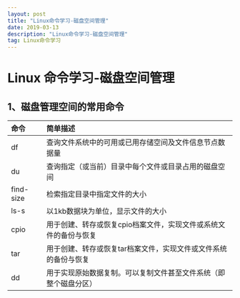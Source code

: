 ```yaml
---
layout: post
title: "Linux命令学习-磁盘空间管理"
date: 2019-03-13 
description: "Linux命令学习-磁盘空间管理"
tag: Linux命令学习
--- 
```

# Linux 命令学习-磁盘空间管理
## 1、磁盘管理空间的常用命令  
| 命令 | 简单描述 |  
| :----| :---- |
| df   |查询文件系统中的可用或已用存储空间及文件信息节点数据量|  
| du   |查询指定（或当前）目录中每个文件或目录占用的磁盘空间|
| find-size|检索指定目录中指定文件的大小|
|ls-s|以1kb数据块为单位，显示文件的大小|
|cpio|用于创建、转存或恢复cpio档案文件，实现文件或系统文件的备份与恢复|
|tar|用于创建、转存或恢复tar档案文件，实现文件或文件系统的备份与恢复|
|dd|用于实现原始数据复制。可以复制文件甚至文件系统（即整个磁盘分区）|